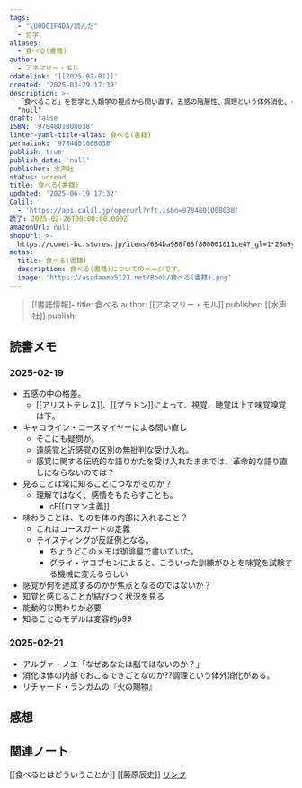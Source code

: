 ```yaml
---
tags:
  - "\U0001F4DA/読んだ"
  - 哲学
aliases:
  - 食べる(書籍)
author:
  - アネマリー・モル
cdatelink: '[[2025-02-01]]'
created: '2025-03-29 17:39'
description: >-
  「食べること」を哲学と人類学の視点から問い直す。五感の階層性、調理という体外消化、そして知覚と感じることの結びつきなど、食をめぐる多様なテーマを論じ、人間の身体と世界の関わりを探る。
  "null"
draft: false
ISBN: '9784801008038'
linter-yaml-title-alias: 食べる(書籍)
permalink: '9784801008038'
publish: true
publish_date: 'null'
publisher: 水声社
status: unread
title: 食べる(書籍)
updated: '2025-06-19 17:32'
Calil:
  - 'https://api.calil.jp/openurl?rft.isbn=9784801008038'
読了: 2025-02-26T00:00:00.000Z
amazonUrl: null
shopUrl: >-
  https://comet-bc.stores.jp/items/684ba988f65f800001011ce4?_gl=1*28m9yi*_ga*MTI2MDU1MzMwNy4xNzU0MDI0MDYy*_ga_8RLDMYVT90*czE3NTQwMjQwNjIkbzEkZzEkdDE3NTQwMjQwNjckajU1JGwwJGgw
metas:
  title: 食べる(書籍)
  description: 食べる(書籍)についてのページです。
  image: 'https://asadaame5121.net/Book/食べる(書籍).png'
---
```

>[!書誌情報]-
>title: 食べる
>author: [[アネマリー・モル]]
>publisher: [[水声社]]
>publish: 




## 読書メモ
### 2025-02-19
- 五感の中の格差。
	- [[アリストテレス]]、[[プラトン]]によって、視覚、聴覚は上で味覚嗅覚は下。
- キャロライン・コースマイヤーによる問い直し
	- そこにも疑問が。
	- 遠感覚と近感覚の区別の無批判な受け入れ。
	- 感覚に関する伝統的な語りかたを受け入れたままでは、革命的な語り直しにならないのでは？
- 見ることは常に知ることにつながるのか？
	- 理解ではなく、感情をもたらすことも。
		- cF[[ロマン主義]]
- 味わうことは、ものを体の内部に入れること？
	- これはコースガードの定義
	- テイスティングが反証例となる。
		- ちょうどこのメモは珈琲屋で書いていた。
		- グライ・ヤコブセンによると、こういった訓練がひとを味覚を試験する機械に変えるらしい
- 感覚が何を達成するのかが焦点となるのではないか？
- 知覚と感じることが結びつく状況を見る
- 能動的な関わりが必要
- 知ることのモデルは変容的p99
### 2025-02-21
- アルヴァ・ノエ「なぜあなたは脳ではないのか？」
- 消化は体の内部でおこるできごとなのか??調理という体外消化がある。
- リチャード・ランガムの『火の賜物』
## 感想
## 関連ノート
[[食べるとはどういうことか]]
[[藤原辰史]]
<a href="https://asadaame5121.net/9784801008038" class="u-url">リンク</a>
